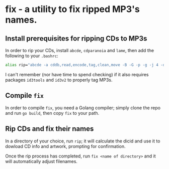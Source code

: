 # fix - a utility to fix ripped MP3's names.

## Install prerequisites for ripping CDs to MP3s

In order to rip your CDs, install `abcde`, `cdparanoia` and `lame`, then add the following to your `.bashrc`:

```bash
alias rip="abcde -a cddb,read,encode,tag,clean,move -B -G -p -g -j 4 -o mp3:\"--preset extreme\" -x"
```

I can't remember (nor have time to spend checking) if it also requires packages `id3tools` and `id3v2` to properly tag MP3s.

## Compile `fix`

In order to compile `fix`, you need a Golang compiler; simply clone the repo and run `go build`, then copy `fix` to your path.

## Rip CDs and fix their names

In a directory of your choice, run `rip`; it will calculate the dicid and use it to dowload CD info and artwork, prompting for confirmation.

Once the rip process has completed, run `fix <name of directory>` and it will automatically adjust filenames.



